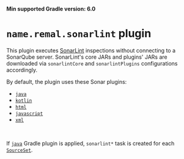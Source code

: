 **Min supported Gradle version: <!--property:gradle-api.min-version-->6.0<!--/property-->**

# `name.remal.sonarlint` plugin

This plugin executes [SonarLint](https://www.sonarlint.org/) inspections without connecting to a SonarQube server. SonarLint's core JARs and plugins' JARs are downloaded via `sonarlintCore` and `sonarlintPlugins` configurations accordingly.

By default, the plugin uses these Sonar plugins:

* [`java`](https://redirect.sonarsource.com/plugins/java.html)
* [`kotlin`](https://redirect.sonarsource.com/plugins/kotlin.html)
* [`html`](https://redirect.sonarsource.com/plugins/html.html)
* [`javascript`](https://redirect.sonarsource.com/plugins/javascript.html)
* [`xml`](https://redirect.sonarsource.com/plugins/xml.html)

&nbsp;

If [`java`](https://docs.gradle.org/current/userguide/java_plugin.html) Gradle plugin is applied, `sonarlint*` task is created for each [`SourceSet`](https://docs.gradle.org/current/javadoc/org/gradle/api/tasks/SourceSet.html).
